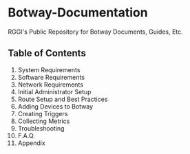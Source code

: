# Botway-Documentation
 RGGI's Public Repository for Botway Documents, Guides, Etc.

## Table of Contents
 1. System Requirements
 2. Software Requirements
 3. Network Requirements
 4. Initial Administrator Setup
 5. Route Setup and Best Practices
 6. Adding Devices to Botway
 7. Creating Triggers
 8. Collecting Metrics
 9. Troubleshooting
 10. F.A.Q.
 11. Appendix
 
